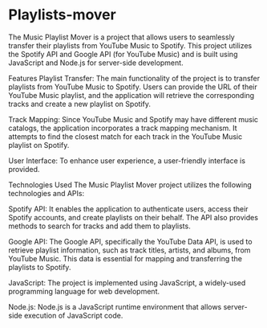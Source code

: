 # Playlists-mover
The Music Playlist Mover is a project that allows users to seamlessly transfer their playlists from YouTube Music to Spotify.  This project utilizes the Spotify API and Google API (for YouTube Music) and is built using JavaScript and Node.js for server-side development.

Features
Playlist Transfer: The main functionality of the project is to transfer playlists from YouTube Music to Spotify. Users can provide the URL of their YouTube Music playlist, and the application will retrieve the corresponding tracks and create a new playlist on Spotify.

Track Mapping: Since YouTube Music and Spotify may have different music catalogs, the application incorporates a track mapping mechanism. It attempts to find the closest match for each track in the YouTube Music playlist on Spotify.

User Interface: To enhance user experience, a user-friendly interface is provided.

Technologies Used
The Music Playlist Mover project utilizes the following technologies and APIs:

Spotify API: It enables the application to authenticate users, access their Spotify accounts, and create playlists on their behalf. The API also provides methods to search for tracks and add them to playlists.

Google API: The Google API, specifically the YouTube Data API, is used to retrieve playlist information, such as track titles, artists, and albums, from YouTube Music. This data is essential for mapping and transferring the playlists to Spotify.

JavaScript: The project is implemented using JavaScript, a widely-used programming language for web development.

Node.js: Node.js is a JavaScript runtime environment that allows server-side execution of JavaScript code.
